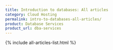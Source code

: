 ```yaml
---
title: Introduction to databases: All articles
category: Cloud Hosting
permalink: intro-to-databases-all-articles/
product: Database Services
product_url: dba-services
---
```


{% include all-articles-list.html %}
